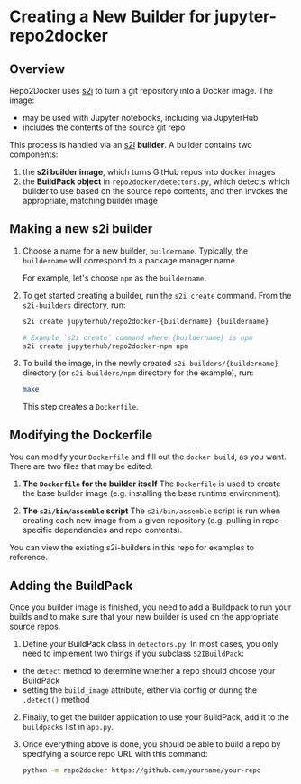 # Creating a New Builder for jupyter-repo2docker

## Overview

Repo2Docker uses [s2i][] to turn a git repository into a Docker image. The
image:

- may be used with Jupyter notebooks, including via JupyterHub
- includes the contents of the source git repo

This process is handled via an [s2i][] **builder**. A builder contains two
components:

1. the **s2i builder image**, which turns GitHub repos into docker images
2. the **BuildPack object** in `repo2docker/detectors.py`, which detects
   which builder to use based on the source repo contents, and then invokes
   the appropriate, matching builder image

[s2i]: https://github.com/openshift/source-to-image/blob/master/docs/builder_image.md


## Making a new s2i builder

1. Choose a name for a new builder, `buildername`. Typically, the `buildername`
   will correspond to a package manager name.

   For example, let's choose `npm` as the `buildername`.

2. To get started creating a builder, run the `s2i create` command. From the
  `s2i-builders` directory, run:

    ```bash
    s2i create jupyterhub/repo2docker-{buildername} {buildername}

    # Example `s2i create` command where {buildername} is npm
    s2i create jupyterhub/repo2docker-npm npm
    ```

3. To build the image, in the newly created `s2i-builders/{buildername}`
   directory (or `s2i-builders/npm` directory for the example), run:

    ```bash
    make
    ```

    This step creates a `Dockerfile`.

## Modifying the Dockerfile

You can modify your `Dockerfile` and fill out the `docker build`, as you want.
There are two files that may be edited:

1. **The `Dockerfile` for the builder itself** The `Dockerfile` is used to
   create the base builder image (e.g. installing the base runtime environment).

2. **The `s2i/bin/assemble` script** The `s2i/bin/assemble` script is run
when creating each new image from a given repository (e.g. pulling in
repo-specific dependencies and repo contents).

You can view the existing s2i-builders in this repo for examples to reference.

## Adding the BuildPack

Once you builder image is finished, you need to add a Buildpack to run your
builds and to make sure that your new builder is used on the appropriate source
repos.

1. Define your BuildPack class in `detectors.py`. In most cases, you only need
  to implement two things if you subclass `S2IBuildPack`:

  - the `detect` method to determine whether a repo should choose your
    BuildPack
  - setting the `build_image`  attribute, either via config or during the
    `.detect()` method

2. Finally, to get the builder application to use your BuildPack, add it to
   the `buildpacks` list in `app.py`.

3. Once everything above is done, you should be able to build a repo by
   specifying a source repo URL with this command:

   ```bash
   python -m repo2docker https://github.com/yourname/your-repo
   ```
